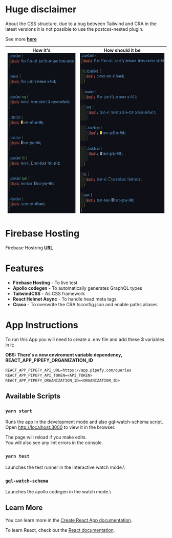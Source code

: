 # Huge disclaimer

About the CSS structure, due to a bug between Tailwind and CRA in the latest versions it is not possible to use the postcss-nested plugin.

See more **[here](https://stackoverflow.com/a/70976599)**

| <b>How it's</b> <img src="/src/assets/css-default.jpeg" height="500px" width="100%"> | <b>How should it be</b> <img src="/src/assets/css-formated.jpeg" height="500px" width="100%"> |
| ------------------------------------------------------------------------------------ | --------------------------------------------------------------------------------------------- |

# Firebase Hosting

Firebase Hostring **[URL](https://pipefy-assessment.web.app/)**

# Features

- <b>Firebase Hosting</b> - To live test
- <b>Apollo codegen</b> - To automatically generates GraphQL types
- <b>TailwindCSS</b> - As CSS framework
- <b>React Helmet Async</b> - To handle head meta tags
- <b>Craco</b> - To overwrite the CRA tsconfig.json and enable paths aliases

# App Instructions

To run this App you will need to create a .env file and add these <b>3</b> variables in it:

**OBS: There's a new enviroment variable dependency, REACT_APP_PIPEFY_ORGANIZATION_ID**

```
REACT_APP_PIPEFY_API_URL=https://app.pipefy.com/queries
REACT_APP_PIPEFY_API_TOKEN=<API_TOKEN>
REACT_APP_PIPEFY_ORGANIZATION_ID=<ORGANIZATION_ID>
```

## Available Scripts

### `yarn start`

Runs the app in the development mode and also gql-watch-schema script.\
Open [http://localhost:3000](http://localhost:3000) to view it in the browser.

The page will reload if you make edits.\
You will also see any lint errors in the console.

### `yarn test`

Launches the test runner in the interactive watch mode.\

### `gql-watch-schema`

Launches the apollo codegen in the watch mode.\

## Learn More

You can learn more in the [Create React App documentation](https://facebook.github.io/create-react-app/docs/getting-started).

To learn React, check out the [React documentation](https://reactjs.org/).
